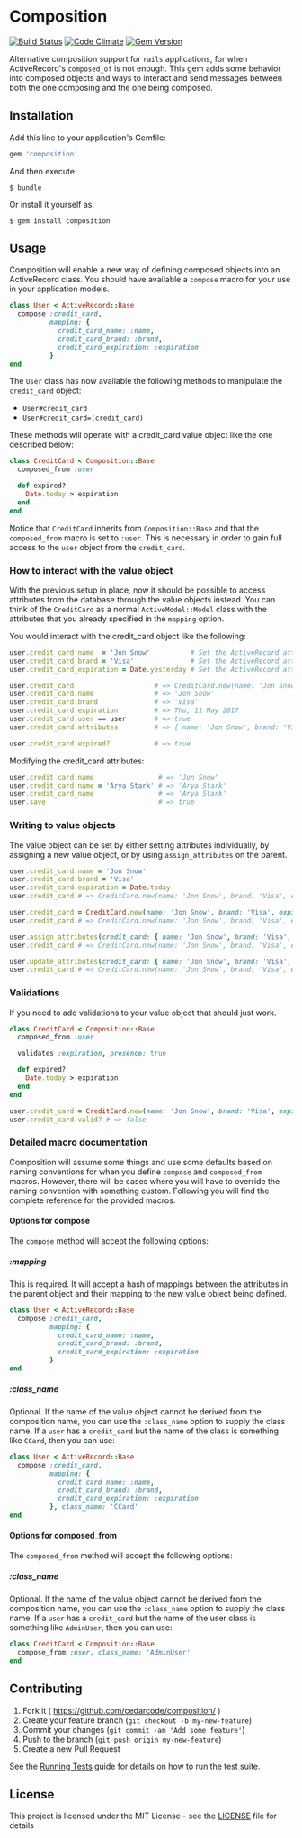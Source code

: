 # Composition

[![Build Status](https://travis-ci.org/cedarcode/composition.svg?branch=master)](https://travis-ci.org/cedarcode/composition)
[![Code Climate](https://codeclimate.com/github/cedarcode/composition/badges/gpa.svg)](https://codeclimate.com/github/cedarcode/composition)
[![Gem Version](https://badge.fury.io/rb/composition.svg)](https://badge.fury.io/rb/composition)

Alternative composition support for `rails` applications, for when
ActiveRecord's `composed_of` is not enough. This gem adds some behavior
into composed objects and ways to interact and send messages between both
the one composing and the one being composed.

## Installation

Add this line to your application's Gemfile:

```ruby
gem 'composition'
```

And then execute:

    $ bundle

Or install it yourself as:

    $ gem install composition

## Usage

Composition will enable a new way of defining composed objects into an
ActiveRecord class. You should have available a `compose` macro for your
use in your application models.

```ruby
class User < ActiveRecord::Base
  compose :credit_card,
          mapping: {
            credit_card_name: :name,
            credit_card_brand: :brand,
            credit_card_expiration: :expiration
          }
end
```

The `User` class has now available the following methods to manipulate
the `credit_card` object:
* `User#credit_card`
* `User#credit_card=(credit_card)`

These methods will operate with a credit_card value object like the one
described below:
```ruby
class CreditCard < Composition::Base
  composed_from :user

  def expired?
    Date.today > expiration
  end
end
```

Notice that `CreditCard` inherits from `Composition::Base` and that the
`composed_from` macro is set to `:user`. This is necessary in order to gain
full access to the `user` object from the `credit_card`.
 
### How to interact with the value object
With the previous setup in place, now it should be possible to access attributes from
the database through the value objects instead. You can think of the `CreditCard`
as a normal `ActiveModel::Model` class with the attributes that you already
specified in the `mapping` option.

You would interact with the credit_card object like the following:
```ruby
user.credit_card_name  = 'Jon Snow'          # Set the ActiveRecord attribute
user.credit_card_brand = 'Visa'              # Set the ActiveRecord attribute
user.credit_card_expiration = Date.yesterday # Set the ActiveRecord attribute

user.credit_card                    # => CreditCard.new(name: 'Jon Snow', brand: 'Visa', expiration: Thu, 11 May 2017)
user.credit_card.name               # => 'Jon Snow'
user.credit_card.brand              # => 'Visa'
user.credit_card.expiration         # => Thu, 11 May 2017
user.credit_card.user == user       # => true
user.credit_card.attributes         # => { name: 'Jon Snow', brand: 'Visa', expiration: Thu, 11 May 2017 }

user.credit_card.expired?           # => true
```

Modifying the credit_card attributes:
```ruby
user.credit_card.name                # => 'Jon Snow'
user.credit_card.name = 'Arya Stark' # => 'Arya Stark'
user.credit_card_name                # => 'Arya Stark'
user.save                            # => true
```

### Writing to value objects
The value object can be set by either setting attributes individually, by
assigning a new value object, or by using `assign_attributes` on the parent.

```ruby
user.credit_card.name = 'Jon Snow'
user.credit_card.brand = 'Visa'
user.credit_card.expiration = Date.today
user.credit_card # => CreditCard.new(name: 'Jon Snow', brand: 'Visa', expiration: Thu, 12 May 2017)

user.credit_card = CreditCard.new(name: 'Jon Snow', brand: 'Visa', expiration: Date.today)
user.credit_card # => CreditCard.new(name: 'Jon Snow', brand: 'Visa', expiration: Thu, 12 May 2017)

user.assign_attributes(credit_card: { name: 'Jon Snow', brand: 'Visa', expiration: Date.today })
user.credit_card # => CreditCard.new(name: 'Jon Snow', brand: 'Visa', expiration: Thu, 12 May 2017)

user.update_attributes(credit_card: { name: 'Jon Snow', brand: 'Visa', expiration: Date.today })
user.credit_card # => CreditCard.new(name: 'Jon Snow', brand: 'Visa', expiration: Thu, 12 May 2017)
```

### Validations
If you need to add validations to your value object that should just work.

```ruby
class CreditCard < Composition::Base
  composed_from :user

  validates :expiration, presence: true

  def expired?
    Date.today > expiration
  end
end

user.credit_card = CreditCard.new(name: 'Jon Snow', brand: 'Visa', expiration: nil)
user.credit_card.valid? # => false
```

### Detailed macro documentation
Composition will assume some things and use some defaults based on naming
conventions for when you define `compose` and `composed_from` macros. However,
there will be cases where you will have to override the naming convention with
something custom. Following you will find the complete reference for the provided
macros.

#### Options for compose
The `compose` method will accept the following options:

##### :mapping 
This is required. It will accept a hash of mappings between the attributes
in the parent object and their mapping to the new value object being defined.

```ruby
class User < ActiveRecord::Base
  compose :credit_card,
          mapping: {
            credit_card_name: :name,
            credit_card_brand: :brand,
            credit_card_expiration: :expiration
          }
end
```

##### :class_name
Optional. If the name of the value object cannot be derived from the composition
name, you can use the `:class_name` option to supply the class name. If a `user` has
a `credit_card` but the name of the class is something like `CCard`, then you can use:

```ruby
class User < ActiveRecord::Base
  compose :credit_card,
          mapping: {
            credit_card_name: :name,
            credit_card_brand: :brand,
            credit_card_expiration: :expiration
          }, class_name: 'CCard'
end
```

#### Options for composed_from
The `composed_from` method will accept the following options:

##### :class_name
Optional. If the name of the value object cannot be derived from the composition
name, you can use the `:class_name` option to supply the class name. If a `user` has
a `credit_card` but the name of the user class is something like `AdminUser`, then
you can use:

```ruby
class CreditCard < Composition::Base
  compose_from :user, class_name: 'AdminUser'
end
```


## Contributing

1. Fork it ( https://github.com/cedarcode/composition/ )
2. Create your feature branch (`git checkout -b my-new-feature`)
3. Commit your changes (`git commit -am 'Add some feature'`)
4. Push to the branch (`git push origin my-new-feature`)
5. Create a new Pull Request

See the [Running Tests](RUNNING_TESTS.md) guide for details on how to run the test suite.

## License

This project is licensed under the MIT License - see the [LICENSE](LICENSE) file for details
